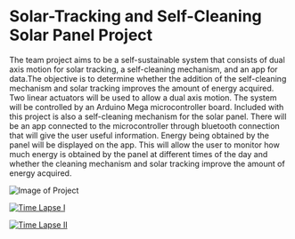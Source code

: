 # Solar-Tracking and Self-Cleaning Solar Panel Project
The team project aims to be a self-sustainable system that consists of dual axis motion
for solar tracking, a self-cleaning mechanism, and an app for data.The objective
is to determine whether the addition of the self-cleaning mechanism and solar
tracking improves the amount of energy acquired. Two linear actuators will be
used to allow a dual axis motion. The system will be controlled by an Arduino
Mega microcontroller board. Included with this project is also a self-cleaning
mechanism for the solar panel. There will be an app connected to the
microcontroller through bluetooth connection that will give the user useful
information. Energy being obtained by the panel will be displayed on the app.
This will allow the user to monitor how much energy is obtained by the panel at
different times of the day and whether the cleaning mechanism and solar
tracking improve the amount of energy acquired.

![Image of Project](https://i.ibb.co/jzwz8Jy/spp.png)

[![Time Lapse I](https://www.youtube.com/watch?v=kWvs5H32Oyc)](https://www.youtube.com/watch?v=kWvs5H32Oyc)


[![Time Lapse II](https://www.youtube.com/watch?v=sqDxO9PTMds)](https://www.youtube.com/watch?v=sqDxO9PTMds)

